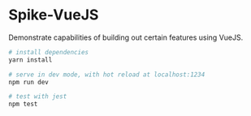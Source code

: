 # Spike-VueJS

Demonstrate capabilities of building out certain features using VueJS.


``` bash
# install dependencies
yarn install

# serve in dev mode, with hot reload at localhost:1234
npm run dev

# test with jest
npm test
```
